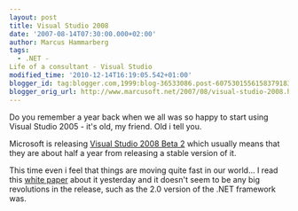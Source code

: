 ```yaml
---
layout: post
title: Visual Studio 2008
date: '2007-08-14T07:30:00.000+02:00'
author: Marcus Hammarberg
tags:
  - .NET -
Life of a consultant - Visual Studio
modified_time: '2010-12-14T16:19:05.542+01:00'
blogger_id: tag:blogger.com,1999:blog-36533086.post-6075301556158379183
blogger_orig_url: http://www.marcusoft.net/2007/08/visual-studio-2008.html
---
```


Do you
remember a year back when we all was so happy to start using Visual
Studio 2005 - it's old, my friend. Old i tell you.

Microsoft is releasing [Visual Studio 2008 Beta
2](http://go.microsoft.com/?linkid=7171918) which <span
id="SPELLING_ERROR_0" class="blsp-spelling-corrected">usually
means that they are about half a year from releasing a stable version of
it.

This time even i feel that things are moving quite fast in our world...
I read this [white
paper](http://www.microsoft.com/downloads/info.aspx?na=47&p=1&SrcDisplayLang=en&SrcCategoryId=&SrcFamilyId=3b72271c-e996-4989-898d-72d684966ce6&u=details.aspx%3ffamilyid%3d17319EB4-299C-43B8-A360-A1C2BD6A421B%26displaylang%3den)
about it yesterday and it doesn't seem to be any big revolutions in the
release, such as the 2.0 version of the .NET framework was.

